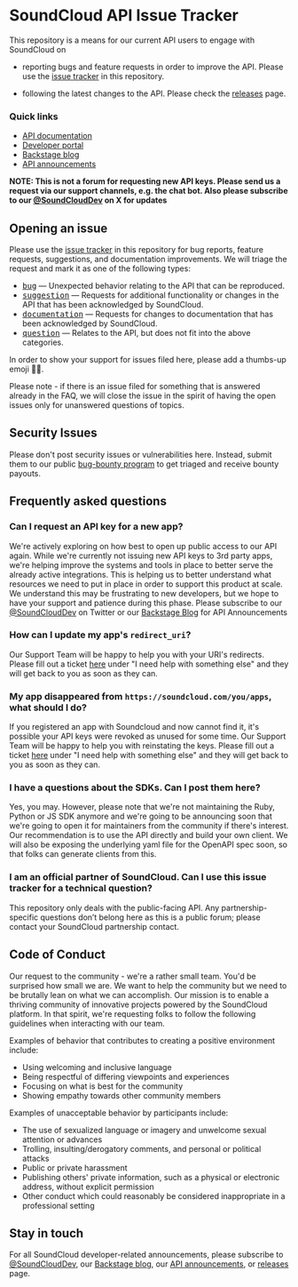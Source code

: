 # SoundCloud API Issue Tracker
This repository is a means for our current API users to engage with SoundCloud on
*  reporting bugs and feature requests in order to improve the API. 
Please use the [issue tracker] in this repository. 

* following the latest changes to the API. 
Please check the [releases] page.

### Quick links
* [API documentation] 
* [Developer portal]
* [Backstage blog]
* [API announcements]

**NOTE: This is not a forum for requesting new API keys. Please send us a request via our support channels, e.g. the chat bot. Also please subscribe to our [@SoundCloudDev] on X for updates**

## Opening an issue
Please use the [issue tracker] in this repository for bug reports, feature requests, suggestions, and documentation improvements. We will triage the request and mark it as one of the following types:

- <kbd>[bug]</kbd> — Unexpected behavior relating to the API that can be reproduced.
- <kbd>[suggestion]</kbd> — Requests for additional functionality or changes in the API that has been acknowledged by SoundCloud.
- <kbd>[documentation]</kbd> — Requests for changes to documentation that has been acknowledged by SoundCloud.
- <kbd>[question]</kbd> — Relates to the API, but does not fit into the above categories.

In order to show your support for issues filed here, please add a thumbs-up emoji 👍🏽. 

Please note - if there is an issue filed for something that is answered already in the FAQ, we will close the issue in the spirit of having the open issues only for unanswered questions of topics. 

## Security Issues
Please don't post security issues or vulnerabilities here. Instead, submit them to our public [bug-bounty program] to get triaged and receive bounty payouts.

## Frequently asked questions
### Can I request an API key for a new app?
We're actively exploring on how best to open up public access to our API again. While we're currently not issuing new API keys to 3rd party apps, we're helping improve the systems and tools in place to better serve the already active integrations. This is helping us to better understand what resources we need to put in place in order to support this product at scale. We understand this may be frustrating to new developers, but we hope to have your support and patience during this phase. Please subscribe to our [@SoundCloudDev] on Twitter or our [Backstage Blog] for API Announcements

### How can I update my app's `redirect_uri`?
Our Support Team will be happy to help you with your URI's redirects. Please fill out a ticket [here] under "I need help with something else" and they will get back to you as soon as they can.

### My app disappeared from `https://soundcloud.com/you/apps`, what should I do?
If you registered an app with Soundcloud and now cannot find it, it's possible your API keys were revoked as unused for some time.
Our Support Team will be happy to help you with reinstating the keys. Please fill out a ticket [here] under "I need help with something else" and they will get back to you as soon as they can.

### I have a questions about the SDKs. Can I post them here?
Yes, you may. However, please note that we're not maintaining the Ruby, Python or JS SDK anymore and we're going to be announcing soon that we're going to open it for maintainers from the community if there's interest. Our recommendation is to use the API directly and build your own client. We will also be exposing the underlying yaml file for the OpenAPI spec soon, so that folks can generate clients from this. 

### I am an official partner of SoundCloud. Can I use this issue tracker for a technical question?
This repository only deals with the public-facing API. Any partnership-specific questions don’t belong here as this is a public forum; please contact your SoundCloud partnership contact.

## Code of Conduct
Our request to the community - we're a rather small team. You'd be surprised how small we are. We want to help the community but we need to be brutally lean on what we can accomplish. Our mission is to enable a thriving community of innovative projects powered by the SoundCloud platform. In that spirit, we're requesting folks to follow the following guidelines when interacting with our team. 

Examples of behavior that contributes to creating a positive environment include:
- Using welcoming and inclusive language
- Being respectful of differing viewpoints and experiences
- Focusing on what is best for the community
- Showing empathy towards other community members

Examples of unacceptable behavior by participants include:
- The use of sexualized language or imagery and unwelcome sexual attention or advances
- Trolling, insulting/derogatory comments, and personal or political attacks
- Public or private harassment
- Publishing others' private information, such as a physical or electronic address, without explicit permission
- Other conduct which could reasonably be considered inappropriate in a professional setting

## Stay in touch
For all SoundCloud developer-related announcements, please subscribe to [@SoundCloudDev], our [Backstage blog], our [API announcements], or [releases] page.

[@SoundCloudDev]: https://twitter.com/soundclouddev
[Backstage Blog]: https://developers.soundcloud.com/blog/
[API documentation]: https://developers.soundcloud.com/docs/api/reference
[Developer portal]: https://developers.soundcloud.com/
[issue tracker]: https://www.github.com/soundcloud/api/issues
[Javascript SDK]: https://github.com/soundcloud/soundcloud-javascript
[API announcements]: https://developers.soundcloud.com/blog/category/api
[releases]: https://github.com/soundcloud/api/releases 

[bug]: https://github.com/soundcloud/api/labels/bug
[suggestion]: https://github.com/soundcloud/api/labels/suggestion
[documentation]: https://github.com/soundcloud/api/labels/documentation
[question]: https://github.com/soundcloud/api/labels/question

[wontfix]:  https://github.com/soundcloud/api/labels/wontfix
[offtopic]:  https://github.com/soundcloud/api/labels/offtopic
[duplicate]:  https://github.com/soundcloud/api/labels/duplicate
[more info needed]: https://github.com/soundcloud/api/labels/more%20info%20needed
[inactive]:  https://github.com/soundcloud/api/labels/inactive

[bug-bounty program]: https://bugcrowd.com/soundcloud
[here]:https://help.soundcloud.com/hc/en-us/requests/new?ticket_form_id=581048

